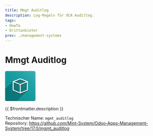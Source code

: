 ```yaml
---
title: Mmgt Auditlog
description: Log-Regeln für OCA Auditlog.
tags:
- HowTo
- Drittanbieter
prev: ./management-systems
---
```


# Mmgt Auditlog
![icon_oms_box](attachments/icon_oms_box.png)

{{ $frontmatter.description }}

Technischer Name: `mgmt_auditlog`\
Repository: <https://github.com/Mint-System/Odoo-Apps-Management-System/tree/17.0/mgmt_auditlog>